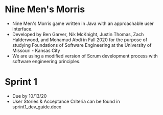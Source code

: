 # Nine Men's Morris
* Nine Men's Morris game written in Java with an approachable user interface.
* Developed by Ben Garver, Nik McKnight, Justin Thomas, Zach Halderwood, and Mohamud Abdi in Fall 2020 
  for the purpose of studying Foundations of Software Engineering at the University of Missouri - Kansas City
* We are using a modified version of Scrum development process with software engineering principles.

# Sprint 1
* Due by 10/13/20
* User Stories & Acceptance Criteria can be found in sprint1_dev_guide.docx

